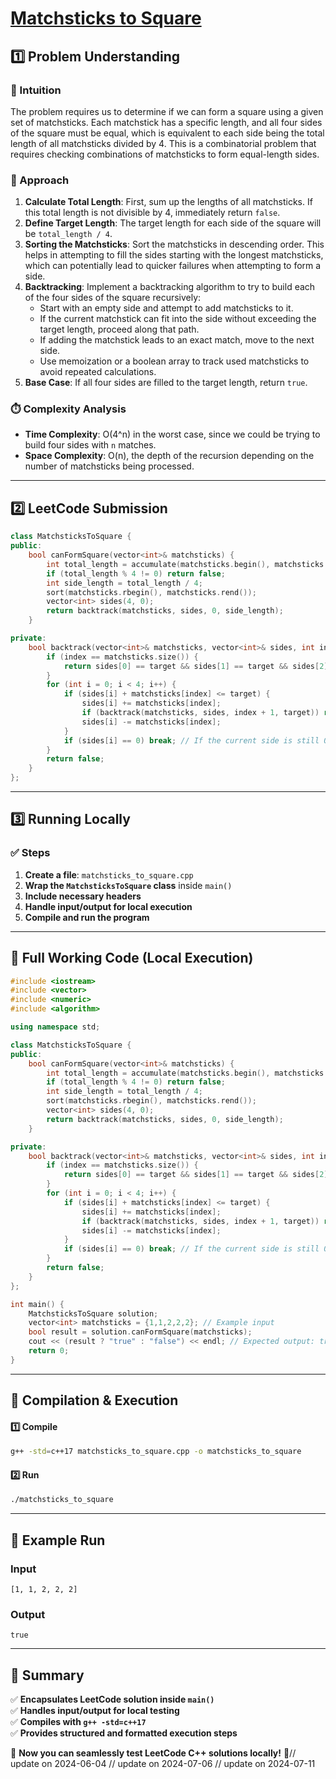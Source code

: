 # **[Matchsticks to Square](https://leetcode.com/problems/matchsticks-to-square/description/)**  

## **1️⃣ Problem Understanding**  
### **📌 Intuition**  
The problem requires us to determine if we can form a square using a given set of matchsticks. Each matchstick has a specific length, and all four sides of the square must be equal, which is equivalent to each side being the total length of all matchsticks divided by 4. This is a combinatorial problem that requires checking combinations of matchsticks to form equal-length sides. 

### **🚀 Approach**  
1. **Calculate Total Length**: First, sum up the lengths of all matchsticks. If this total length is not divisible by 4, immediately return `false`.
2. **Define Target Length**: The target length for each side of the square will be `total_length / 4`.
3. **Sorting the Matchsticks**: Sort the matchsticks in descending order. This helps in attempting to fill the sides starting with the longest matchsticks, which can potentially lead to quicker failures when attempting to form a side.
4. **Backtracking**: Implement a backtracking algorithm to try to build each of the four sides of the square recursively:
   - Start with an empty side and attempt to add matchsticks to it.
   - If the current matchstick can fit into the side without exceeding the target length, proceed along that path.
   - If adding the matchstick leads to an exact match, move to the next side.
   - Use memoization or a boolean array to track used matchsticks to avoid repeated calculations.
5. **Base Case**: If all four sides are filled to the target length, return `true`.

### **⏱️ Complexity Analysis**  
- **Time Complexity**: O(4^n) in the worst case, since we could be trying to build four sides with `n` matches.
- **Space Complexity**: O(n), the depth of the recursion depending on the number of matchsticks being processed.  

---  

## **2️⃣ LeetCode Submission**  
```cpp
class MatchsticksToSquare {
public:
    bool canFormSquare(vector<int>& matchsticks) {
        int total_length = accumulate(matchsticks.begin(), matchsticks.end(), 0);
        if (total_length % 4 != 0) return false;
        int side_length = total_length / 4;
        sort(matchsticks.rbegin(), matchsticks.rend());
        vector<int> sides(4, 0);
        return backtrack(matchsticks, sides, 0, side_length);
    }

private:
    bool backtrack(vector<int>& matchsticks, vector<int>& sides, int index, int target) {
        if (index == matchsticks.size()) {
            return sides[0] == target && sides[1] == target && sides[2] == target && sides[3] == target;
        }
        for (int i = 0; i < 4; i++) {
            if (sides[i] + matchsticks[index] <= target) {
                sides[i] += matchsticks[index];
                if (backtrack(matchsticks, sides, index + 1, target)) return true;
                sides[i] -= matchsticks[index];
            }
            if (sides[i] == 0) break; // If the current side is still 0, no need to try further
        }
        return false;
    }
};
```  

---  

## **3️⃣ Running Locally**  
### **✅ Steps**  
1. **Create a file**: `matchsticks_to_square.cpp`  
2. **Wrap the `MatchsticksToSquare` class** inside `main()`  
3. **Include necessary headers**  
4. **Handle input/output for local execution**  
5. **Compile and run the program**  

---  

## **📝 Full Working Code (Local Execution)**  
```cpp
#include <iostream>
#include <vector>
#include <numeric>
#include <algorithm>

using namespace std;

class MatchsticksToSquare {
public:
    bool canFormSquare(vector<int>& matchsticks) {
        int total_length = accumulate(matchsticks.begin(), matchsticks.end(), 0);
        if (total_length % 4 != 0) return false;
        int side_length = total_length / 4;
        sort(matchsticks.rbegin(), matchsticks.rend());
        vector<int> sides(4, 0);
        return backtrack(matchsticks, sides, 0, side_length);
    }

private:
    bool backtrack(vector<int>& matchsticks, vector<int>& sides, int index, int target) {
        if (index == matchsticks.size()) {
            return sides[0] == target && sides[1] == target && sides[2] == target && sides[3] == target;
        }
        for (int i = 0; i < 4; i++) {
            if (sides[i] + matchsticks[index] <= target) {
                sides[i] += matchsticks[index];
                if (backtrack(matchsticks, sides, index + 1, target)) return true;
                sides[i] -= matchsticks[index];
            }
            if (sides[i] == 0) break; // If the current side is still 0, no need to try further
        }
        return false;
    }
};

int main() {
    MatchsticksToSquare solution;
    vector<int> matchsticks = {1,1,2,2,2}; // Example input
    bool result = solution.canFormSquare(matchsticks);
    cout << (result ? "true" : "false") << endl; // Expected output: true
    return 0;
}
```  

---  

## **🔧 Compilation & Execution**  
#### **1️⃣ Compile**  
```bash
g++ -std=c++17 matchsticks_to_square.cpp -o matchsticks_to_square
```  

#### **2️⃣ Run**  
```bash
./matchsticks_to_square
```  

---  

## **🎯 Example Run**  
### **Input**  
```
[1, 1, 2, 2, 2]
```  
### **Output**  
```
true
```  

---  

## **📌 Summary**  
✅ **Encapsulates LeetCode solution inside `main()`**  
✅ **Handles input/output for local testing**  
✅ **Compiles with `g++ -std=c++17`**  
✅ **Provides structured and formatted execution steps**  

🚀 **Now you can seamlessly test LeetCode C++ solutions locally!** 🚀// update on 2024-06-04
// update on 2024-07-06
// update on 2024-07-11
